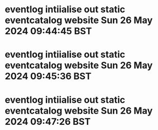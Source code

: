 # eventlog intiialise out static eventcatalog website Sun 26 May 2024 09:44:45 BST
# eventlog intiialise out static eventcatalog website Sun 26 May 2024 09:45:36 BST
# eventlog intiialise out static eventcatalog website Sun 26 May 2024 09:47:26 BST
